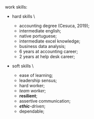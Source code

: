 work skills:

* hard skills
\
  * accounting degree (Cesuca, 2019);
  * intermediate english;
  * native portuguese;
  * intermediate excel knowledge;
  * business data analysis;
  * 6 years at accounting career;
  * 2 years at help desk career;

* soft skills
\
  * ease of learning;
  * leadership sensus;
  * hard worker;
  * *team worker*;
  * __resilient__;
  * assertive communication;
  * *__ethic__-driven*;
  * dependable;
